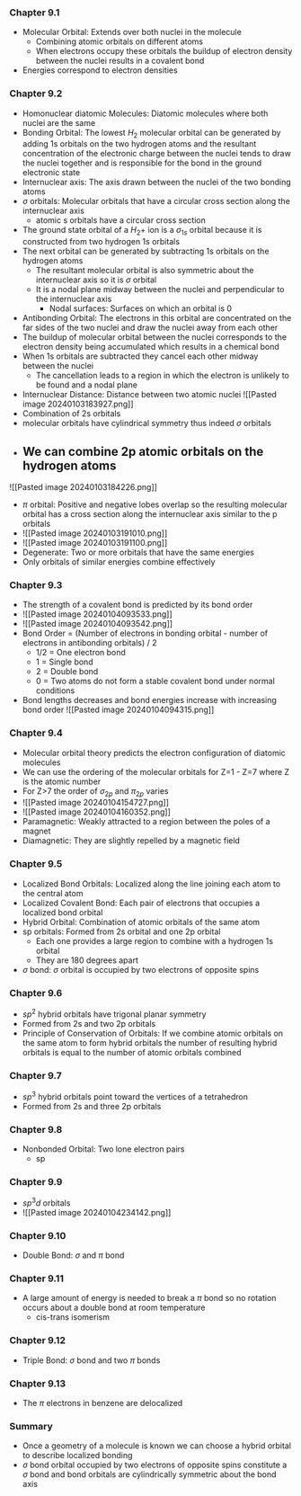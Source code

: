 ### Chapter 9.1
- Molecular Orbital: Extends over both nuclei in the molecule
	- Combining atomic orbitals on different atoms
	- When electrons occupy these orbitals the buildup of electron density between the nuclei results in a covalent bond
- Energies correspond to electron densities
### Chapter 9.2
- Homonuclear diatomic Molecules: Diatomic molecules where both nuclei are the same
- Bonding Orbital: The lowest $H_2$ molecular orbital can be generated by adding 1s orbitals on the two hydrogen atoms and the resultant concentration of the electronic charge between the nuclei tends to draw the nuclei together and is responsible for the bond in the ground electronic state
- Internuclear axis: The axis drawn between the nuclei of the two bonding atoms
- $\sigma$ orbitals: Molecular orbitals that have a circular cross section along the internuclear axis
	- atomic s orbitals have a circular cross section
- The ground state orbital of a $H_2+$ ion is a $\sigma_{1s}$ orbital because it is constructed from two hydrogen 1s orbitals
- The next orbital can be generated by subtracting 1s orbitals on the hydrogen atoms
	- The resultant molecular orbital is also symmetric about the internuclear axis so it is $\sigma$ orbital
	- It is a nodal plane midway between the nuclei and perpendicular to the internuclear axis
		- Nodal surfaces: Surfaces on which an orbital is 0
- Antibonding Orbital: The electrons in this orbital are concentrated on the far sides of the two nuclei and draw the nuclei away from each other
- The buildup of molecular orbital between the nuclei corresponds to the electron density being accumulated which results in a chemical bond
- When 1s orbitals are subtracted they cancel each other midway between the nuclei
	- The cancellation leads to a region in which the electron is unlikely to be found and a nodal plane
- Internuclear Distance: Distance between two atomic nuclei
![[Pasted image 20240103183927.png]]
- Combination of 2s orbitals
- molecular orbitals have cylindrical symmetry thus indeed $\sigma$ orbitals
- We can combine 2p atomic orbitals on the hydrogen atoms
	- 
![[Pasted image 20240103184226.png]]
- $\pi$ orbital: Positive and negative lobes overlap so the resulting molecular orbital has a cross section along the internuclear axis similar to the p orbitals
- ![[Pasted image 20240103191010.png]]
- ![[Pasted image 20240103191100.png]]
- Degenerate: Two or more orbitals that have the same energies
- Only orbitals of similar energies combine effectively
### Chapter 9.3
- The strength of a covalent bond is predicted by its bond order
- ![[Pasted image 20240104093533.png]]
- ![[Pasted image 20240104093542.png]]
- Bond Order =  (Number of electrons in bonding orbital - number of electrons in antibonding orbitals) / 2
	- 1/2 = One electron bond
	- 1 = Single bond
	- 2 = Double bond
	- 0 = Two atoms do not form a stable covalent bond under normal conditions
- Bond lengths decreases and bond energies increase with increasing bond order
![[Pasted image 20240104094315.png]]
### Chapter 9.4
- Molecular orbital theory predicts the electron configuration of diatomic molecules
- We can use the ordering of the molecular orbitals for Z=1 - Z=7 where Z is the atomic number
- For Z>7 the order of $\sigma_{2p}$ and $\pi_{2p}$ varies
- ![[Pasted image 20240104154727.png]]
- ![[Pasted image 20240104160352.png]]
- Paramagnetic: Weakly attracted to a region between the poles of a magnet
- Diamagnetic: They are slightly repelled by a magnetic field
### Chapter 9.5
- Localized Bond Orbitals: Localized along the line joining each atom to the central atom
- Localized Covalent Bond: Each pair of electrons that occupies a localized bond orbital
- Hybrid Orbital: Combination of atomic orbitals of the same atom
- sp orbitals: Formed from 2s orbital and one 2p orbital
	- Each one provides a large region to combine with a hydrogen 1s orbital
	- They are 180 degrees apart
- $\sigma$ bond: $\sigma$ orbital is occupied by two electrons of opposite spins
### Chapter 9.6
- $sp^2$ hybrid orbitals have trigonal planar symmetry
- Formed from 2s and two 2p orbitals
- Principle of Conservation of Orbitals: If we combine atomic orbitals on the same atom to form hybrid orbitals the number of resulting hybrid orbitals is equal to the number of atomic orbitals combined
### Chapter 9.7
- $sp^3$ hybrid orbitals point toward the vertices of a tetrahedron
- Formed from 2s and three 2p orbitals
### Chapter 9.8
- Nonbonded Orbital: Two lone electron pairs 
	- sp
### Chapter 9.9
- $sp^3d$ orbitals
- ![[Pasted image 20240104234142.png]]
### Chapter 9.10
- Double Bond: $\sigma$ and $\pi$ bond
### Chapter 9.11
- A large amount of energy is needed to break a $\pi$ bond so no rotation occurs about a double bond at room temperature
	- cis-trans isomerism
### Chapter 9.12
- Triple Bond: $\sigma$ bond and two $\pi$ bonds
### Chapter 9.13
- The $\pi$ electrons in benzene are delocalized
### Summary
- Once a geometry of a molecule is known we can choose a hybrid orbital to describe localized bonding
- $\sigma$ bond orbital occupied by two electrons of opposite spins constitute a $\sigma$ bond and bond orbitals are cylindrically symmetric about the bond axis
